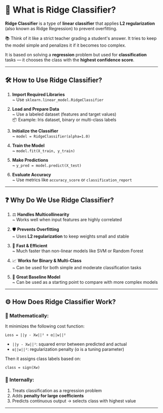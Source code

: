 # 🧠 What is Ridge Classifier?

**Ridge Classifier** is a type of **linear classifier** that applies **L2 regularization** (also known as Ridge Regression) to prevent overfitting.

📚 Think of it like a strict teacher grading a student's answer. It tries to keep the model simple and penalizes it if it becomes too complex.

It is based on solving a **regression** problem but used for **classification** tasks — it chooses the class with the **highest confidence score**.

---

## 🛠️ How to Use Ridge Classifier?

1. **Import Required Libraries**  
   ~ Use `sklearn.linear_model.RidgeClassifier`

2. **Load and Prepare Data**  
   ~ Use a labeled dataset (features and target values)  
   📦 Example: Iris dataset, binary or multi-class labels

3. **Initialize the Classifier**  
   ~ `model = RidgeClassifier(alpha=1.0)`

4. **Train the Model**  
   ~ `model.fit(X_train, y_train)`

5. **Make Predictions**  
   ~ `y_pred = model.predict(X_test)`

6. **Evaluate Accuracy**  
   ~ Use metrics like `accuracy_score` or `classification_report`

---

## ❓ Why Do We Use Ridge Classifier?

1. ⚖️ **Handles Multicollinearity**  
   ~ Works well when input features are highly correlated

2. 🛡️ **Prevents Overfitting**  
   ~ Uses **L2 regularization** to keep weights small and stable

3. 🚀 **Fast & Efficient**  
   ~ Much faster than non-linear models like SVM or Random Forest

4. 📈 **Works for Binary & Multi-Class**  
   ~ Can be used for both simple and moderate classification tasks

5. 🧪 **Great Baseline Model**  
   ~ Can be used as a starting point to compare with more complex models

---

## ⚙️ How Does Ridge Classifier Work?

### 📐 Mathematically:
It minimizes the following cost function:
```
Loss = ||y - Xw||² + α||w||²
```

- `||y - Xw||²`: squared error between predicted and actual
- `α||w||²`: regularization penalty (α is a tuning parameter)

Then it assigns class labels based on:
```
class = sign(Xw)
```

### 🧮 Internally:
1. Treats classification as a regression problem  
2. Adds **penalty for large coefficients**  
3. Predicts continuous output → selects class with highest value

---
